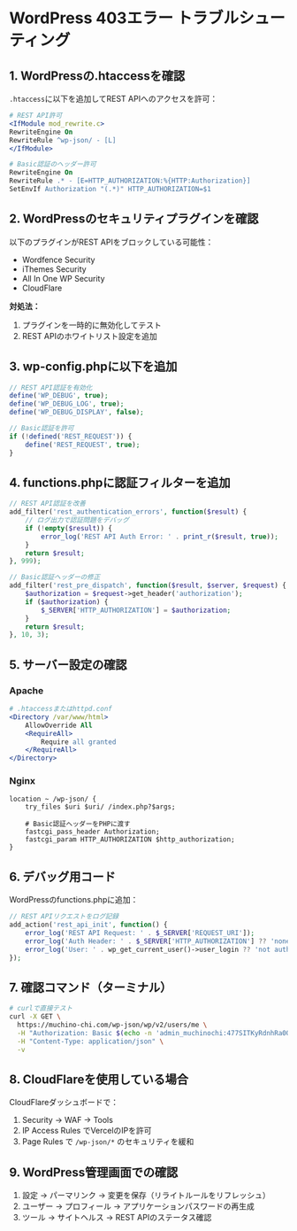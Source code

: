 # WordPress 403エラー トラブルシューティング

## 1. WordPressの.htaccessを確認

`.htaccess`に以下を追加してREST APIへのアクセスを許可：

```apache
# REST API許可
<IfModule mod_rewrite.c>
RewriteEngine On
RewriteRule ^wp-json/ - [L]
</IfModule>

# Basic認証のヘッダー許可
RewriteEngine On
RewriteRule .* - [E=HTTP_AUTHORIZATION:%{HTTP:Authorization}]
SetEnvIf Authorization "(.*)" HTTP_AUTHORIZATION=$1
```

## 2. WordPressのセキュリティプラグインを確認

以下のプラグインがREST APIをブロックしている可能性：
- Wordfence Security
- iThemes Security
- All In One WP Security
- CloudFlare

**対処法：**
1. プラグインを一時的に無効化してテスト
2. REST APIのホワイトリスト設定を追加

## 3. wp-config.phpに以下を追加

```php
// REST API認証を有効化
define('WP_DEBUG', true);
define('WP_DEBUG_LOG', true);
define('WP_DEBUG_DISPLAY', false);

// Basic認証を許可
if (!defined('REST_REQUEST')) {
    define('REST_REQUEST', true);
}
```

## 4. functions.phpに認証フィルターを追加

```php
// REST API認証を改善
add_filter('rest_authentication_errors', function($result) {
    // ログ出力で認証問題をデバッグ
    if (!empty($result)) {
        error_log('REST API Auth Error: ' . print_r($result, true));
    }
    return $result;
}, 999);

// Basic認証ヘッダーの修正
add_filter('rest_pre_dispatch', function($result, $server, $request) {
    $authorization = $request->get_header('authorization');
    if ($authorization) {
        $_SERVER['HTTP_AUTHORIZATION'] = $authorization;
    }
    return $result;
}, 10, 3);
```

## 5. サーバー設定の確認

### Apache
```apache
# .htaccessまたはhttpd.conf
<Directory /var/www/html>
    AllowOverride All
    <RequireAll>
        Require all granted
    </RequireAll>
</Directory>
```

### Nginx
```nginx
location ~ /wp-json/ {
    try_files $uri $uri/ /index.php?$args;
    
    # Basic認証ヘッダーをPHPに渡す
    fastcgi_pass_header Authorization;
    fastcgi_param HTTP_AUTHORIZATION $http_authorization;
}
```

## 6. デバッグ用コード

WordPressのfunctions.phpに追加：

```php
// REST APIリクエストをログ記録
add_action('rest_api_init', function() {
    error_log('REST API Request: ' . $_SERVER['REQUEST_URI']);
    error_log('Auth Header: ' . $_SERVER['HTTP_AUTHORIZATION'] ?? 'none');
    error_log('User: ' . wp_get_current_user()->user_login ?? 'not authenticated');
});
```

## 7. 確認コマンド（ターミナル）

```bash
# curlで直接テスト
curl -X GET \
  https://muchino-chi.com/wp-json/wp/v2/users/me \
  -H "Authorization: Basic $(echo -n 'admin_muchinochi:477SITKyRdnhRa0QnnGGEN4S' | base64)" \
  -H "Content-Type: application/json" \
  -v
```

## 8. CloudFlareを使用している場合

CloudFlareダッシュボードで：
1. Security → WAF → Tools
2. IP Access Rules でVercelのIPを許可
3. Page Rules で `/wp-json/*` のセキュリティを緩和

## 9. WordPress管理画面での確認

1. 設定 → パーマリンク → 変更を保存（リライトルールをリフレッシュ）
2. ユーザー → プロフィール → アプリケーションパスワードの再生成
3. ツール → サイトヘルス → REST APIのステータス確認